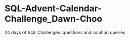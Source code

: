 # SQL-Advent-Calendar-Challenge_Dawn-Choo
24 days of SQL Challenges: questions and solution queries
